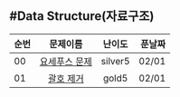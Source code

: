 #Data Structure(자료구조)
---

| 순번 |    문제이름  |   난이도  |  푼날짜 |
|-----|:----------:|:-------:|------:|
| 00 |  [요세푸스 문제](https://www.acmicpc.net/problem/1158) | silver5 | 02/01 |
| 01 |  [괄호 제거](https://www.acmicpc.net/problem/2800)    | gold5   | 02/01 |
